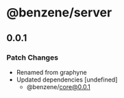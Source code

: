 # @benzene/server

## 0.0.1
### Patch Changes

- Renamed from graphyne
- Updated dependencies [undefined]
  - @benzene/core@0.0.1
